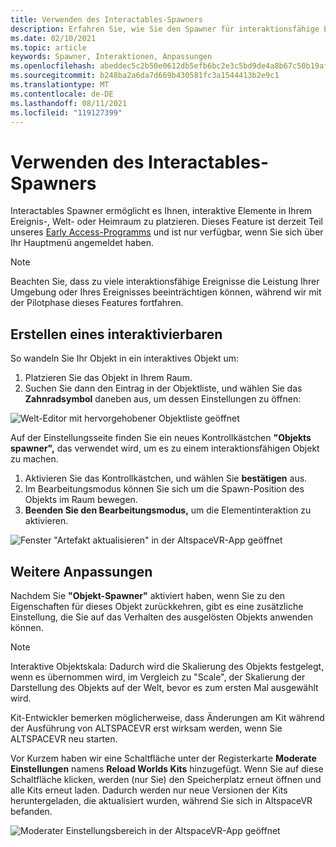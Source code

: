 ```yaml
---
title: Verwenden des Interactables-Spawners
description: Erfahren Sie, wie Sie den Spawner für interaktionsfähige Elemente erstellen, verwenden und anpassen, um Elemente in Ihren AltspaceVR-Bereichen zu platzieren.
ms.date: 02/10/2021
ms.topic: article
keywords: Spawner, Interaktionen, Anpassungen
ms.openlocfilehash: abeddec5c2b50e0612db5efb6bc2e3c5bd9de4a8b67c50b19afee18b17c5e746
ms.sourcegitcommit: b248ba2a6da7d669b430581fc3a1544413b2e9c1
ms.translationtype: MT
ms.contentlocale: de-DE
ms.lasthandoff: 08/11/2021
ms.locfileid: "119127399"
---
```

# <a name="using-the-interactables-spawner"></a>Verwenden des Interactables-Spawners

Interactables Spawner ermöglicht es Ihnen, interaktive Elemente in Ihrem Ereignis-, Welt- oder Heimraum zu platzieren. Dieses Feature ist derzeit Teil unseres [Early Access-Programms](../world-building/early-access.md) und ist nur verfügbar, wenn Sie sich über Ihr Hauptmenü angemeldet haben.

> [!NOTE]
> Beachten Sie, dass zu viele interaktionsfähige Ereignisse die Leistung Ihrer Umgebung oder Ihres Ereignisses beeinträchtigen können, während wir mit der Pilotphase dieses Features fortfahren. 

## <a name="creating-an-interactable"></a>Erstellen eines interaktivierbaren

So wandeln Sie Ihr Objekt in ein interaktives Objekt um:

1. Platzieren Sie das Objekt in Ihrem Raum.
2. Suchen Sie dann den Eintrag in der Objektliste, und wählen Sie das **Zahnradsymbol** daneben aus, um dessen Einstellungen zu öffnen:

![Welt-Editor mit hervorgehobener Objektliste geöffnet](images/interactables-spawner-img-01.png)

Auf der Einstellungsseite finden Sie ein neues Kontrollkästchen **"Objekts spawner",** das verwendet wird, um es zu einem interaktionsfähigen Objekt zu machen.

1. Aktivieren Sie das Kontrollkästchen, und wählen Sie **bestätigen** aus.
2. Im Bearbeitungsmodus können Sie sich um die Spawn-Position des Objekts im Raum bewegen.
3. **Beenden Sie den Bearbeitungsmodus,** um die Elementinteraktion zu aktivieren.

![Fenster "Artefakt aktualisieren" in der AltspaceVR-App geöffnet](images/interactables-spawner-img-02.png)

## <a name="other-customizations"></a>Weitere Anpassungen

Nachdem Sie **"Objekt-Spawner"** aktiviert haben, wenn Sie zu den Eigenschaften für dieses Objekt zurückkehren, gibt es eine zusätzliche Einstellung, die Sie auf das Verhalten des ausgelösten Objekts anwenden können.

> [!NOTE]
> Interaktive Objektskala: Dadurch wird die Skalierung des Objekts festgelegt, wenn es übernommen wird, im Vergleich zu "Scale", der Skalierung der Darstellung des Objekts auf der Welt, bevor es zum ersten Mal ausgewählt wird.

Kit-Entwickler bemerken möglicherweise, dass Änderungen am Kit während der Ausführung von ALTSPACEVR erst wirksam werden, wenn Sie ALTSPACEVR neu starten.

Vor Kurzem haben wir eine Schaltfläche unter der Registerkarte **Moderate Einstellungen** namens **Reload Worlds Kits** hinzugefügt. Wenn Sie auf diese Schaltfläche klicken, werden (nur Sie) den Speicherplatz erneut öffnen und alle Kits erneut laden. Dadurch werden nur neue Versionen der Kits heruntergeladen, die aktualisiert wurden, während Sie sich in AltspaceVR befanden.

![Moderater Einstellungsbereich in der AltspaceVR-App geöffnet](images/interactables-spawner-img-03.png)